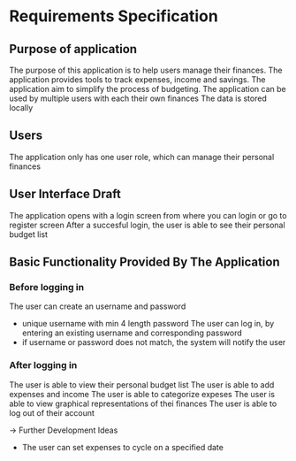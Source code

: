 # Requirements Specification

## Purpose of application

The purpose of this application is to help users manage their finances. 
The application provides tools to track expenses, income and savings.
The application aim to simplify the process of budgeting.
The application can be used by multiple users with each their own finances
The data is stored locally

## Users

The application only has one user role, which can manage their personal finances

## User Interface Draft

The application opens with a login screen from where you can login or go to register screen
After a succesful login, the user is able to see their personal budget list

## Basic Functionality Provided By The Application

### Before logging in

The user can create an username and password
- unique username with min 4 length password
The user can log in, by entering an existing username and corresponding password
- if username or password does not match, the system will notify the user

### After logging in 

The user is able to view their personal budget list 
The user is able to add expenses and income
The user is able to categorize expeses
The user is able to view graphical representations of thei finances
The user is able to log out of their account

-> Further Development Ideas
- The user can set expenses to cycle on a specified date 

